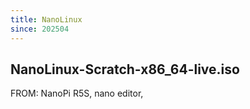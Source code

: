 ```yaml
---
title: NanoLinux
since: 202504
---
```



## NanoLinux-Scratch-x86_64-live.iso

FROM:  NanoPi R5S,  nano editor, 
```

```